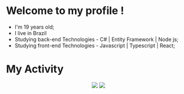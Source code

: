 # Welcome to my profile !
- I'm 19 years old;
- I live in Brazil
-  Studying back-end Technologies - C# | Entity Framework | Node js;
-  Studying front-end Technologies - Javascript | Typescript | React;
# My Activity
<p align="center">
 <img src='https://streak-stats.demolab.com?user=GabrielFogo&theme=darcula&hide_border=false&mode=weekly&card_width=500'/>
 <img src="https://github-readme-stats.vercel.app/api/top-langs/?username=GabrielFogo&layout=donut&bg_color=161b22&border_color=393f48&theme=merko&card_width=950&langs_count=5"/>
</p>

